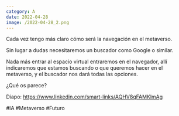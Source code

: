 ```yaml
--- 
category: A 
date: 2022-04-28 
image: /2022-04-28_2.png 
--- 
```


Cada vez tengo más claro cómo será la navegación en el metaverso. 

Sin lugar a dudas necesitaremos un buscador como Google o similar.

Nada más entrar al espacio virtual entraremos en el navegador, allí indicaremos que estamos buscando o que queremos hacer en el metaverso, y el buscador nos dará todas las opciones.

¿Qué os parece?

Diapo: https://www.linkedin.com/smart-links/AQHV8qFAMKlmAg

#IA #Metaverso #Futuro